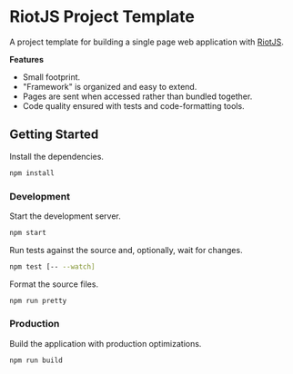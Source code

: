 # RiotJS Project Template
A project template for building a single page web application with [RiotJS].

**Features**
* Small footprint.
* "Framework" is organized and easy to extend.
* Pages are sent when accessed rather than bundled together.
* Code quality ensured with tests and code-formatting tools.

## Getting Started
Install the dependencies.
```sh
npm install
```

### Development
Start the development server.
```sh
npm start
```

Run tests against the source and, optionally, wait for changes.
```sh
npm test [-- --watch]
```

Format the source files.
```sh
npm run pretty
```

### Production
Build the application with production optimizations.
```sh
npm run build
```

[RiotJS]: http://riotjs.com/
